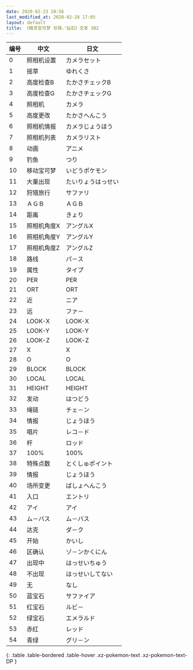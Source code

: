 ```yaml
---
date: 2020-02-23 20:56
last_modified_at: 2020-02-28 17:05
layout: default
title: 《精灵宝可梦 珍珠／钻石》文本 302
---
```

| 编号 | 中文 | 日文 |
| ---- | ---- | ---- |
| 0 | 照相机设置 | カメラセット |
| 1 | 摇草 | ゆれくさ |
| 2 | 高度检查B | たかさチェックB |
| 3 | 高度检查G | たかさチェックG |
| 4 | 照相机 | カメラ |
| 5 | 高度更改 | たかさへんこう |
| 6 | 照相机情报 | カメラじょうほう |
| 7 | 照相机列表 | カメラリスト |
| 8 | 动画 | アニメ |
| 9 | 钓鱼 | つり |
| 10 | 移动宝可梦 | いどうポケモン |
| 11 | 大量出现 | たいりょうはっせい |
| 12 | 狩猎旅行 | サファリ |
| 13 | ＡＧＢ | ＡＧＢ |
| 14 | 距离 | きょり |
| 15 | 照相机角度X | アングルX |
| 16 | 照相机角度Y | アングルY |
| 17 | 照相机角度Z | アングルZ |
| 18 | 路线 | パ－ス |
| 19 | 属性 | タイプ |
| 20 | PER | PER |
| 21 | ORT | ORT |
| 22 | 近 | ニア |
| 23 | 远 | ファ－ |
| 24 | LOOK-X | LOOK-X |
| 25 | LOOK-Y | LOOK-Y |
| 26 | LOOK-Z | LOOK-Z |
| 27 | X | X |
| 28 | O | O |
| 29 | BLOCK | BLOCK |
| 30 | LOCAL | LOCAL |
| 31 | HEIGHT | HEIGHT |
| 32 | 发动 | はつどう |
| 33 | 绳链 | チェ－ン |
| 34 | 情报 | じょうほう |
| 35 | 唱片 | レコ－ド |
| 36 | 杆 | ロッド |
| 37 | 100% | 100% |
| 38 | 特殊点数 | とくしゅポイント |
| 39 | 情报 | じょうほう |
| 40 | 场所变更 | ばしょへんこう |
| 41 | 入口 | エントリ |
| 42 | アイ | アイ |
| 43 | ム－バス | ム－バス |
| 44 | 达克 | ダ－ク |
| 45 | 开始 | かいし |
| 46 | 区确认 | ゾ－ンかくにん |
| 47 | 出现中 | はっせいちゅう |
| 48 | 不出现 | はっせいしてない |
| 49 | 无 | なし |
| 50 | 蓝宝石 | サファイア |
| 51 | 红宝石 | ルビ－ |
| 52 | 绿宝石 | エメラルド |
| 53 | 赤红 | レッド |
| 54 | 青绿 | グリ－ン |
{: .table .table-bordered .table-hover .xz-pokemon-text .xz-pokemon-text-DP }